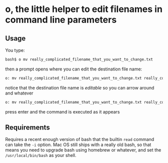 # o, the little helper to edit filenames in command line parameters

## Usage

You type:
```bash
bash$ o mv really_complicated_filename_that_you_want_to_change.txt
```

then a prompt opens where you can edit the destination file name:
```bash
o: mv really_complicated_filename_that_you_want_to_change.txt really_complicated_filename_that_you_want_to_change.txt▏
```
notice that the destination file name is *editable* so you can arrow around and whatever

```bash
o: mv really_complicated_filename_that_you_want_to_change.txt really_complicated_filename_that_you_are_changing▏.txt
```

press enter and the command is executed as it appears

## Requirements

Requires a recent enough version of bash that the builtin `read` command can take the `-i` option. Mac OS still ships with a really old bash, so that means you need to upgrade bash using homebrew or whatever, and set the `/usr/local/bin/bash` as your shell.
